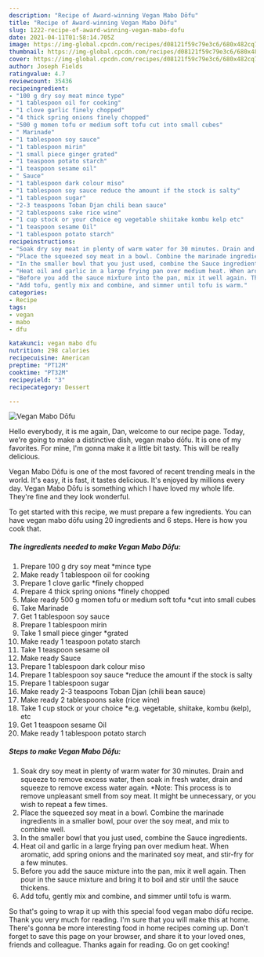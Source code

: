```yaml
---
description: "Recipe of Award-winning Vegan Mabo Dōfu"
title: "Recipe of Award-winning Vegan Mabo Dōfu"
slug: 1222-recipe-of-award-winning-vegan-mabo-dofu
date: 2021-04-11T01:58:14.705Z
image: https://img-global.cpcdn.com/recipes/d08121f59c79e3c6/680x482cq70/vegan-mabo-dofu-recipe-main-photo.jpg
thumbnail: https://img-global.cpcdn.com/recipes/d08121f59c79e3c6/680x482cq70/vegan-mabo-dofu-recipe-main-photo.jpg
cover: https://img-global.cpcdn.com/recipes/d08121f59c79e3c6/680x482cq70/vegan-mabo-dofu-recipe-main-photo.jpg
author: Joseph Fields
ratingvalue: 4.7
reviewcount: 35436
recipeingredient:
- "100 g dry soy meat mince type"
- "1 tablespoon oil for cooking"
- "1 clove garlic finely chopped"
- "4 thick spring onions finely chopped"
- "500 g momen tofu or medium soft tofu cut into small cubes"
- " Marinade"
- "1 tablespoon soy sauce"
- "1 tablespoon mirin"
- "1 small piece ginger grated"
- "1 teaspoon potato starch"
- "1 teaspoon sesame oil"
- " Sauce"
- "1 tablespoon dark colour miso"
- "1 tablespoon soy sauce reduce the amount if the stock is salty"
- "1 tablespoon sugar"
- "2-3 teaspoons Toban Djan chili bean sauce"
- "2 tablespoons sake rice wine"
- "1 cup stock or your choice eg vegetable shiitake kombu kelp etc"
- "1 teaspoon sesame Oil"
- "1 tablespoon potato starch"
recipeinstructions:
- "Soak dry soy meat in plenty of warm water for 30 minutes. Drain and squeeze to remove excess water, then soak in fresh water, drain and squeeze to remove excess water again. *Note: This process is to remove unpleasant smell from soy meat. It might be unnecessary, or you wish to repeat a few times."
- "Place the squeezed soy meat in a bowl. Combine the marinade ingredients in a smaller bowl, pour over the soy meat, and mix to combine well."
- "In the smaller bowl that you just used, combine the Sauce ingredients."
- "Heat oil and garlic in a large frying pan over medium heat. When aromatic, add spring onions and the marinated soy meat, and stir-fry for a few minutes."
- "Before you add the sauce mixture into the pan, mix it well again. Then pour in the sauce mixture and bring it to boil and stir until the sauce thickens."
- "Add tofu, gently mix and combine, and simmer until tofu is warm."
categories:
- Recipe
tags:
- vegan
- mabo
- dfu

katakunci: vegan mabo dfu 
nutrition: 298 calories
recipecuisine: American
preptime: "PT12M"
cooktime: "PT32M"
recipeyield: "3"
recipecategory: Dessert

---
```



![Vegan Mabo Dōfu](https://img-global.cpcdn.com/recipes/d08121f59c79e3c6/680x482cq70/vegan-mabo-dofu-recipe-main-photo.jpg)

Hello everybody, it is me again, Dan, welcome to our recipe page. Today, we're going to make a distinctive dish, vegan mabo dōfu. It is one of my favorites. For mine, I'm gonna make it a little bit tasty. This will be really delicious.



Vegan Mabo Dōfu is one of the most favored of recent trending meals in the world. It's easy, it is fast, it tastes delicious. It's enjoyed by millions every day. Vegan Mabo Dōfu is something which I have loved my whole life. They're fine and they look wonderful.


To get started with this recipe, we must prepare a few ingredients. You can have vegan mabo dōfu using 20 ingredients and 6 steps. Here is how you cook that.

<!--inarticleads1-->

##### The ingredients needed to make Vegan Mabo Dōfu:

1. Prepare 100 g dry soy meat *mince type
1. Make ready 1 tablespoon oil for cooking
1. Prepare 1 clove garlic *finely chopped
1. Prepare 4 thick spring onions *finely chopped
1. Make ready 500 g momen tofu or medium soft tofu *cut into small cubes
1. Take  Marinade
1. Get 1 tablespoon soy sauce
1. Prepare 1 tablespoon mirin
1. Take 1 small piece ginger *grated
1. Make ready 1 teaspoon potato starch
1. Take 1 teaspoon sesame oil
1. Make ready  Sauce
1. Prepare 1 tablespoon dark colour miso
1. Prepare 1 tablespoon soy sauce *reduce the amount if the stock is salty
1. Prepare 1 tablespoon sugar
1. Make ready 2-3 teaspoons Toban Djan (chili bean sauce)
1. Make ready 2 tablespoons sake (rice wine)
1. Take 1 cup stock or your choice *e.g. vegetable, shiitake, kombu (kelp), etc
1. Get 1 teaspoon sesame Oil
1. Make ready 1 tablespoon potato starch




<!--inarticleads2-->

##### Steps to make Vegan Mabo Dōfu:

1. Soak dry soy meat in plenty of warm water for 30 minutes. Drain and squeeze to remove excess water, then soak in fresh water, drain and squeeze to remove excess water again. *Note: This process is to remove unpleasant smell from soy meat. It might be unnecessary, or you wish to repeat a few times.
1. Place the squeezed soy meat in a bowl. Combine the marinade ingredients in a smaller bowl, pour over the soy meat, and mix to combine well.
1. In the smaller bowl that you just used, combine the Sauce ingredients.
1. Heat oil and garlic in a large frying pan over medium heat. When aromatic, add spring onions and the marinated soy meat, and stir-fry for a few minutes.
1. Before you add the sauce mixture into the pan, mix it well again. Then pour in the sauce mixture and bring it to boil and stir until the sauce thickens.
1. Add tofu, gently mix and combine, and simmer until tofu is warm.




So that's going to wrap it up with this special food vegan mabo dōfu recipe. Thank you very much for reading. I'm sure that you will make this at home. There's gonna be more interesting food in home recipes coming up. Don't forget to save this page on your browser, and share it to your loved ones, friends and colleague. Thanks again for reading. Go on get cooking!
